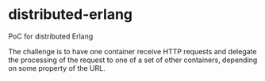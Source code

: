 # distributed-erlang
PoC for distributed Erlang

The challenge is to have one container receive HTTP requests
and delegate the processing of the request to one of a set of
other containers, depending on some property of the URL.
